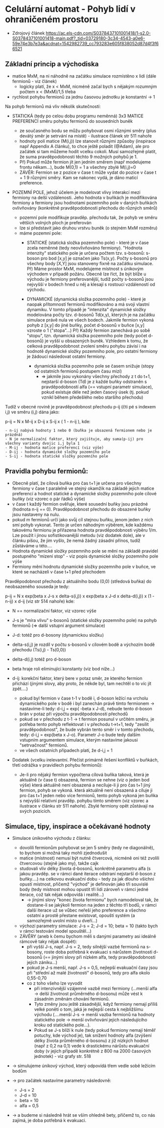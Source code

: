 # Celulární automat - Pohyb lidí v ohraničeném prostoru

- Zdrojový článek
https://ac.els-cdn.com/S0378437101001418/1-s2.0-S0378437101001418-main.pdf?_tid=03729180-3c34-4543-a0e6-59e74e3b7e3a&acdnat=1542982739_cc793283e605f838052d87d4f3f66521

## Základní princip a východiska
- matice MxM, na ni náhodně na začátku simulace rozmístěno x lidí (dále fermionů - viz článek)
  - logicky platí, že x < MxM, nicméně začal bych s nějakým rozumným počtem x < (MxM)/1,5 třeba
- rychlost pohybu fermionů za jednu časovou jednotku je konstantní -> 1

Na pohyb fermionů má vliv několik skutečností:

- STATICKÁ (tedy po celou dobu programu neměnná) 3x3 MATICE PREFERENCÍ směru pohybu fermionů do sousedních buněk
  - ze současného bodu se můžu pohybovat osmi různými směry (plus devátý směr je setrvání na místě) - ilustrace článek str 511 nahoře
  - hodnoty polí matice (M(i,j)) lze stanovit různými způsoby (inspirace např Appendix A článku), to chce ještě poladit (@Adam), ale pro začátek si tam můžeme hodit vcelku cokoli. Musí samozřejmě platit, že suma pravděpodobnosti těchto 9 možných pohybů je 1.
  - Př) Pokud může fermion jít jen jedním směrem (např modelujeme frontu někam...), bude M(0,1) = 1 a všechny zbylé M(i,j)=0
  - ZÁVĚR: Fermion se z pozice v čase t může vydat do pozice v čase t + 1 9 různými směry. Kam se nakonec vydá, je dáno maticí preference.

- POZEMNÍ POLE, jehož účelem je modelovat vlivy interakcí mezi fermiony na delší vzdálenosti. Jeho hodnota v buňkách je modifikována fermiony a fermiony jsou hodnotami pozemního pole v daných buňkách ovlivňovány (konkrétně pravděpodobnosti přechodu do různých směrů)
  - pozemní pole modifikuje pravděp. přechodu tak, že pohyb ve směru větších volných ploch je preferován
  - lze si představit jako druhou vrstvu buněk (o stejném MxM rozměru)
  - máme pozemní pole:
      - STATICKÉ (statická složka pozemního pole) - které je v čase zcela neměnné (tedy neovlivňováno fermiony). "Hodnota intenzity" statického pole je určena počtem tzv. s-bosonů: s-boson pro bod [x,y] je označen jako Ts(x,y). Počty s-bosonů pro všechny body [X,Y] jsou stanoveny fixně na začátku simulace.
        Př) Máme prostor MxM, modelujeme místnost s únikovým východem v případě požáru. Obecně lze říct, že být blíže u východu je fermiony preferovanější, tudíž počty s-bosonů jsou nejvyšší v bodech hned u něj a klesají s rostoucí vzdáleností od východu.

      - DYNAMICKÉ (dynamická složka pozemního pole) - které je naopak přítomností fermionů modifikováno a má svoji vlastní dynamiku. V tomto případě je "intenzita" dynamické složky modelována počty tzv. d-bosonů Td(x,y), kterých je na začátku simulace právě nula ve všech bodech. Jakmile fermion vykoná pohyb z [x,y] do jiné buňky, počet d-bosonů v buňce [x,y] vzroste o 1 ("stopa"...)
        Př) Každý fermion zanechává po sobě "stopu", tzn. dynamická složka pozemního pole (tedy počet d-bosonů) je vyšší u obsazených buněk. Vzhledem k tomu, že celková pravděpodobnost zvolení směru pohybu závisí i na hodnotě dynamické složky pozemního pole, pro ostatní fermiony je žádoucí následovat ostatní fermiony.
        - dynamická složka pozemního pole se časem snižuje (stopy od ostatních fermionů postupem času mizí)
          - => jakmile jsou vykonány všechny přechody z t do t+1, nejstarší d-boson (Td) je z každé buňky odstraněn s pravděpodobností alfa (== vstupní parametr simulace), pokud existuje déle než jeden časový úsek (tj. pokud vznikl během předešlého nebo staršího přechodu)

Tudíž v obecné rovině je pravděpodobnost přechodu p-ij (čti pé s indexem i,j) ve směru (i,j) dána jako:

p-ij = N x M-ij x D-ij x S-ij x ( 1 - n-ij ), kde:

    - n-ij nabývá hodnoty 1 nebo 0 (buňka je obsazená fermionem nebo je prázdná)
    - N je normalizační faktor, který zajištuje, aby suma(p-ij) pro všechny varianty dvojic i,j byla 1
    - M-ij - hodnota matice preferencí (viz výše)
    - D-ij - hodnota dynamické složky pozemního pole
    - S-ij - hodnota statické složky pozemního pole

## Pravidla pohybu fermionů:

- Obecně platí, že cílová buňka pro čas t+1 je určena pro všechny fermiony v čase t paralelně ve stejný okamžik na základě jejich matice preferencí a hodnot statické a dynamické složky pozemního pole cílové buňky (viz vzorec o pár řádků výše)
- v čase t každý fermion ověřuje, které sousední buňky jsou prázdné (hodnota n-ij == 0). Pravděpodobnost přechodu do obsazené buňky jsou nastaveny na nulu.
- pokud m fermionů určí jako svůj cíl stejnou buňku, jenom jeden z nich smí pohyb vykonat. Tento je určen náhodným výběrem, kde každému takovému fermionu je přiřazena hodnota pravděpodobnosti výběru 1/m. Lze použít i jinou sofistikovanější metodu (viz dodatek dole), ale v článku píšou, že jim vyšlo, že nemá žádný zásadní přínos, tudíž zůstáváme u této....
- Hodnota dynamické složky pozemního pole se mění na základě pravidel postupného "mizení stop" - viz popis dynamické složky pozemního pole výše
- Fermiony mění hodnotu dynamické složky pozemního pole v buňce, ve které se nacházeli v čase t+1 před přechodem


Pravděpodobnost přechodu z aktuálního bodu (0,0) (středová buňka) do neobsazeného souseda je tedy:

p-ij = N x exp(beta x J-s x delta-s(i,j)) x exp(beta x J-d x delta-d(i,j)) x (1 - n-ij) x d-ij (viz str 514 nahoře) kde:

  - N == normalizační faktor, viz vzorec výše
  - J-s je "míra vlivu" s-bosonů (statické složky pozemního pole) na pohyb fermionů (=> další vstupní argument simulace)
  - J-d: totéž pro d-bosony (dynamickou složku)
  - delta-s(i,j) je rozdíl v počtu s-bosonů v cílovém bodě a výchozím bodě přechodu (Ts(i,j) - Ts(0,0))
  - delta-d(i,j) totéž pro d-boson
  - beta hraje roli eliminující konstanty (viz bod níže...)
  - d-ij: korekční faktor, který bere v potaz směr, ze kterého fermion přichází (jinými slovy, aby proto, že někde byl, tam nechtěl o to víc jít zpět....)
    - pokud byl fermion v čase t-1 v bodě i, d-boson ležící na vrcholu dynamického pole v bodě i byl zanechán právě tímto fermionem -> nastavíme-li tedy:
      d-i,j = exp( -beta x J-d), nebude tento d-boson brán v potaz při výpočtu pravděpodobností přechodů
    - pokud se v přechodu z t-1 -> t fermion posunul v určitém směru, je potřeba tento pohyb reflektovat i v přechodu t->t+1, tedy "zesílit pravděpodobnost", že bude vybrán tento směr i v tomto přechodu, tedy: d-i,j = exp(beta x J-o). Parametr J-o bude tedy dalším vstupním argumentem simulace, kterým nastavíme jakousi "setrvačnost" fermionů.
    - ve všech ostatních případech platí, že d-i,j = 1


- Dodatek (vcelku irelevantní. Přečíst primárně řešení konfliktů v buňkách, třetí odrážka v pravidlech pohybu fermionů):
    - Je-li pro nějaký fermion vypočtena cílová buňka taková,
        která je aktuálně (v čase t) obsazená, fermion se nehne (viz o jeden bod výše)
        která aktuálně není obsazená a necíluje-li ji pro čas t+1 jiný fermion, pohyb se vykoná.
        která aktuálně není obsazená a cíluje ji pro čas t+1 jeden nebo více fermionů, tento pohyb vykoná jen buňka s nejvyšší relativní pravděp. pohybu tímto směrem (viz vzorec a ilustrace v článku str 511 nahoře). Zbylé fermiony opět zůstávají na svých pozicích.

## Simulace, tipy, inspirace a očekávané hodnoty
- Simulace únikového východu z článku:
  - dovolili fermionům pohybovat se jen 5 směry (tedy ne diagonálně), to bychom si možná taky mohli zjednodušit
  - matice (místnost) nemusí být nutně čtvercová, nicméně oni též zvolili čtvercovou (stejně jako my), takže cajk
  - studovali vliv délky života d-bosonů, konkrétně parametru alfa (s jakou pravděp. se v rámci dané iterace odstraní nejstarší d-boson z buňky....) na celkovou evakuační dobu - tedy za jak dlouho všichni opustí místnost, přičemž "východ" je definován jako tři souvislé body (tedy místnost mohou opustit tři lidi zároveň v rámci jedné iterace, což tak nějak odpovídá i realitě...)
    - -> jinými slovy "konec života fermionu" bych namodeloval tak, že dostane-li se jakýkoli fermion na jeden z těchto tří bodů, v rámci další iterace už se vůbec neřeší jeho preference a všechno ostatní a prostě přestane existovat, opouští systém (a samozřejmě uvolní místo u dveří...)
  - výchozí parametry simulace: J-s = 2; J-d = 10; beta = 10 (takto bych v rámci testování model spouštěl...)
  - ZÁVĚRY (aneb k čemu bychom měli s danými parametry asi ideálně rámcově taky nějak dospět):
      - při vyšší J-s, např. J-s = 2, tedy silnější vazbé fermionů na s-bosony, roste doba potřebná k evakuaci s nárůstem životnosti d-bosonů (== jinými slovy při nízkém alfa, tedy pravděpodobnosti jejich zániku...)
      -  pokud je J-s menší, např. J-s = 0,5, nejlepší evakuační časy jsou při "střední až malé životnosti" d-bosonů, tedy pro alfa okolo 0,55-0,70
      - co z toho všeho lze vyvodit 
        - při intenzivnější vzájemné vazbě mezi fermiony (...menší alfa -> delší životnost průměrného d-bosonu) může vést k zásadním změnám chování fermionů. 
        - Tyto změny jsou ještě zásadnější, když fermiony nemají příliš velké ponětí o tom, jaká je nejlepší cesta k nejbližšímu východu (....menší J-s -> menší vazba fermionů na hodnoty statického pole -> menší ovlivňování jejich následujícího kroku od statického pole...). 
        - Pokud se J-s blíží k nule (tedy pokud fermiony nemají téměř potuchy, kde východ je), tak snížení hodnoty alfa (zvýšení délky života průměrného d-bosonu) z již nízkých hodnot (např z 0,2 na 0,1) vede k drastickému nárůstu evakuační doby (v jejich případě konkrétně z 800 na 2000 časových jednotek) - viz grafy str. 518

- -> simulujeme únikový východ, který odpovídá třem vedle sobě ležícím bodům
- -> pro začátek nastavíme parametry následovně:
  - J-s = 2
  - J-d = 10
  - beta = 10
  - alfa = 0,5 
- -> a budeme si následně hrát se vším ohledně bety, přičemž to, co nás zajímá, je doba potřebná k evakuaci. 

